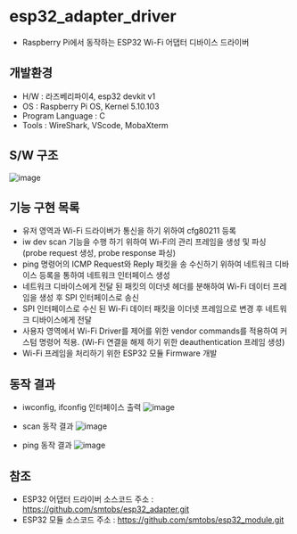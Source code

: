 # esp32_adapter_driver
- Raspberry Pi에서 동작하는 ESP32 Wi-Fi 어댑터 디바이스 드라이버
## 개발환경
- H/W : 라즈베리파이4, esp32 devkit v1 
- OS : Raspberry Pi OS, Kernel 5.10.103
- Program Language : C
- Tools : WireShark, VScode, MobaXterm
  
## S/W 구조
![image](https://github.com/smtobs/esp32_adapter/assets/50127167/42ce9ebb-83e3-4495-997b-a3e1706e58a4)

## 기능 구현 목록
- 유저 영역과 Wi-Fi 드라이버가 통신을 하기 위하여 cfg80211 등록
- iw dev scan 기능을 수행 하기 위하여 Wi-Fi의 관리 프레임을 생성 및 파싱 (probe request 생성, probe response 파싱)
- ping 명령어의 ICMP Request와 Reply 패킷을 송 수신하기 위하여 네트워크 디바이스 등록을 통하여 네트워크 인터페이스 생성
- 네트워크 디바이스에게 전달 된 패킷의 이더넷 헤더를 분해하여 Wi-Fi 데이터 프레임을 생성 후 SPI 인터페이스로 송신
- SPI 인터페이스로 수신 된 Wi-Fi 데이터 패킷을 이더넷 프레임으로 변경 후 네트워크 디바이스에게 전달
- 사용자 영역에서 Wi-Fi Driver를 제어를 위한 vendor commands를 적용하여 커스텀 명령어 적용. (Wi-Fi 연결을 해제 하기 위한 deauthentication 프레임 생성)
- Wi-Fi 프레임을 처리하기 위한 ESP32 모듈 Firmware 개발

## 동작 결과
- iwconfig, ifconfig 인터페이스 출력
![image](https://github.com/smtobs/esp32_adapter/assets/50127167/78b76da1-8311-4810-9cb1-e3feb1ba1a94)

- scan 동작 결과
![image](https://github.com/smtobs/esp32_adapter/assets/50127167/017e4fee-c9ba-456c-9deb-486dbf0518cf)

- ping 동작 결과
![image](https://github.com/smtobs/esp32_adapter/assets/50127167/2e5febbc-8b32-404d-8158-a10790966fad)


## 참조
- ESP32 어댑터 드라이버 소스코드 주소 : https://github.com/smtobs/esp32_adapter.git
- ESP32 모듈 소스코드 주소 : https://github.com/smtobs/esp32_module.git
